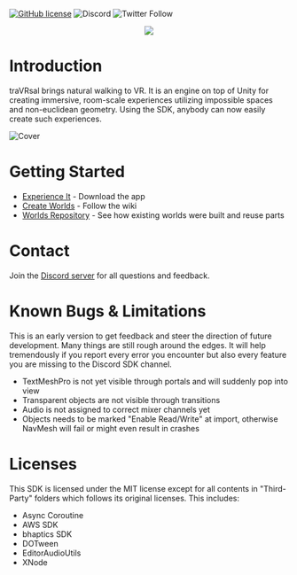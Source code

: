 [![GitHub license](https://img.shields.io/badge/license-MIT-blue.svg)](https://raw.githubusercontent.com/WetzoldStudios/traVRsal-sdk/master/LICENSE.md)
![Discord](https://img.shields.io/discord/653315487437946880)
![Twitter Follow](https://img.shields.io/twitter/follow/traVRsal_Robert?style=flat-square)

<p align="center">
  <img src="Editor/Images/travrsal-300.png">
</p>

# Introduction

traVRsal brings natural walking to VR. It is an engine on top of Unity for creating immersive, room-scale experiences utilizing impossible spaces and non-euclidean geometry. Using the SDK, anybody can now easily create such experiences.

![Cover](https://raw.githubusercontent.com/wiki/WetzoldStudios/traVRsal-sdk/Images/EngineDescription.jpg)

# Getting Started

* [Experience It](https://sidequestvr.com/app/449/1) - Download the app
* [Create Worlds](https://github.com/WetzoldStudios/traVRsal-sdk/wiki) - Follow the wiki
* [Worlds Repository](https://github.com/WetzoldStudios/traVRsal-worlds) - See how existing worlds were built and reuse parts

# Contact

Join the [Discord server](https://discord.gg/67fNz4F) for all questions and feedback.

# Known Bugs & Limitations

This is an early version to get feedback and steer the direction of future development. Many things are still rough around the edges. It will help tremendously if you report every error you encounter but also every feature you are missing to the Discord SDK channel.

* TextMeshPro is not yet visible through portals and will suddenly pop into view
* Transparent objects are not visible through transitions
* Audio is not assigned to correct mixer channels yet 
* Objects needs to be marked "Enable Read/Write" at import, otherwise NavMesh will fail or might even result in crashes

# Licenses

This SDK is licensed under the MIT license except for all contents in "Third-Party" folders which follows its original licenses. This includes:

* Async Coroutine
* AWS SDK
* bhaptics SDK
* DOTween
* EditorAudioUtils
* XNode